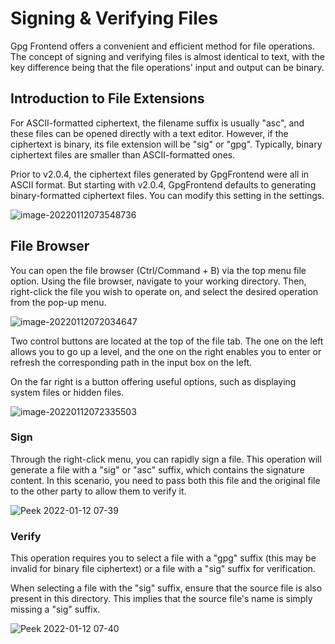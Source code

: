 # Signing & Verifying Files

Gpg Frontend offers a convenient and efficient method for file operations. The
concept of signing and verifying files is almost identical to text, with the key
difference being that the file operations' input and output can be binary.

## Introduction to File Extensions

For ASCII-formatted ciphertext, the filename suffix is usually "asc", and these
files can be opened directly with a text editor. However, if the ciphertext is
binary, its file extension will be "sig" or "gpg". Typically, binary ciphertext
files are smaller than ASCII-formatted ones.

Prior to v2.0.4, the ciphertext files generated by GpgFrontend were all in ASCII
format. But starting with v2.0.4, GpgFrontend defaults to generating
binary-formatted ciphertext files. You can modify this setting in the settings.

![image-20220112073548736](https://cdn.bktus.com/wp-content/uploads/2023/08/image-20220112073548736.png)

## File Browser

You can open the file browser (Ctrl/Command + B) via the top menu file option.
Using the file browser, navigate to your working directory. Then, right-click
the file you wish to operate on, and select the desired operation from the
pop-up menu.

![image-20220112072034647](https://cdn.bktus.com/wp-content/uploads/2023/08/image-20220112072034647.png)

Two control buttons are located at the top of the file tab. The one on the left
allows you to go up a level, and the one on the right enables you to enter or
refresh the corresponding path in the input box on the left.

On the far right is a button offering useful options, such as displaying system
files or hidden files.

![image-20220112072335503](https://cdn.bktus.com/wp-content/uploads/2023/08/image-20220112072335503.png)

### Sign

Through the right-click menu, you can rapidly sign a file. This operation will
generate a file with a "sig" or "asc" suffix, which contains the signature
content. In this scenario, you need to pass both this file and the original file
to the other party to allow them to verify it.

![Peek 2022-01-12
07-39](https://cdn.bktus.com/wp-content/uploads/2023/08/Peek-2022-01-12-07-39.gif)

### Verify

This operation requires you to select a file with a "gpg" suffix (this may be
invalid for binary file ciphertext) or a file with a "sig" suffix for
verification.

When selecting a file with the "sig" suffix, ensure that the source file is also
present in this directory. This implies that the source file's name is simply
missing a "sig" suffix.

![Peek 2022-01-12
07-40](https://cdn.bktus.com/wp-content/uploads/2023/08/Peek-2022-01-12-07-40.gif)